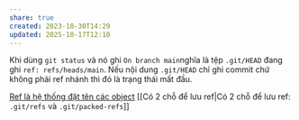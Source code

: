 ```yaml
---
share: true
created: 2023-10-30T14:29
updated: 2025-10-17T12:10
---
```

Khi dùng `git status` và nó ghi `On branch main`nghĩa là tệp `.git/HEAD` đang ghi `ref: refs/heads/main`. Nếu nội dung `.git/HEAD` chỉ ghi commit chứ không phải ref nhánh thì đó là trạng thái mất đầu.

[Ref là hệ thống đặt tên các object](../Ref%20l%C3%A0%20h%E1%BB%87%20th%E1%BB%91ng%20%C4%91%E1%BA%B7t%20t%C3%AAn%20c%C3%A1c%20object.md)
[[Có 2 chỗ để lưu ref|Có 2 chỗ để lưu ref: `.git/refs` và `.git/packed-refs`]]